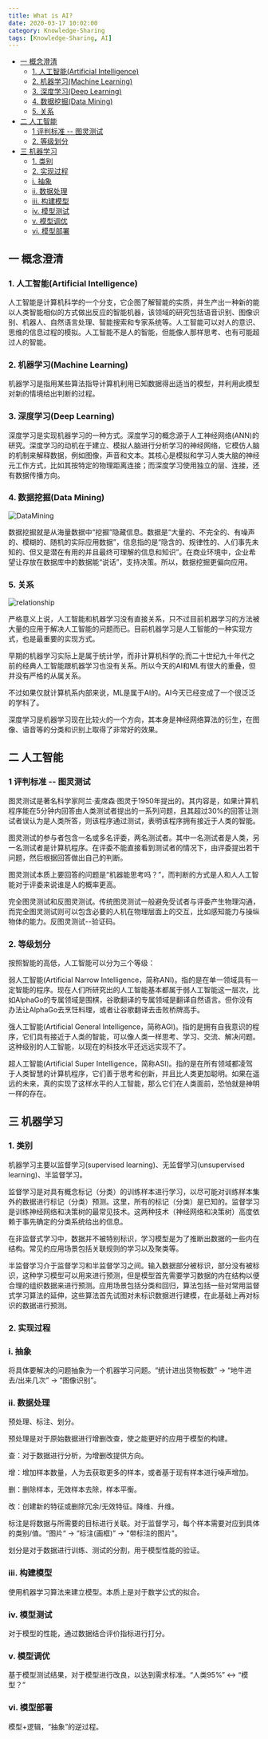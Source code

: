 ```yaml
---
title: What is AI?
date: 2020-03-17 10:02:00
category: Knowledge-Sharing
tags: [Knowledge-Sharing, AI]
---
```


- [一 概念澄清](#%e4%b8%80-%e6%a6%82%e5%bf%b5%e6%be%84%e6%b8%85)
  - [1. 人工智能(Artificial Intelligence)](#1-%e4%ba%ba%e5%b7%a5%e6%99%ba%e8%83%bdartificial-intelligence)
  - [2. 机器学习(Machine Learning)](#2-%e6%9c%ba%e5%99%a8%e5%ad%a6%e4%b9%a0machine-learning)
  - [3. 深度学习(Deep Learning)](#3-%e6%b7%b1%e5%ba%a6%e5%ad%a6%e4%b9%a0deep-learning)
  - [4. 数据挖掘(Data Mining)](#4-%e6%95%b0%e6%8d%ae%e6%8c%96%e6%8e%98data-mining)
  - [5. 关系](#5-%e5%85%b3%e7%b3%bb)
- [二 人工智能](#%e4%ba%8c-%e4%ba%ba%e5%b7%a5%e6%99%ba%e8%83%bd)
  - [1 评判标准 -- 图灵测试](#1-%e8%af%84%e5%88%a4%e6%a0%87%e5%87%86----%e5%9b%be%e7%81%b5%e6%b5%8b%e8%af%95)
  - [2. 等级划分](#2-%e7%ad%89%e7%ba%a7%e5%88%92%e5%88%86)
- [三 机器学习](#%e4%b8%89-%e6%9c%ba%e5%99%a8%e5%ad%a6%e4%b9%a0)
  - [1. 类别](#1-%e7%b1%bb%e5%88%ab)
  - [2. 实现过程](#2-%e5%ae%9e%e7%8e%b0%e8%bf%87%e7%a8%8b)
  - [i. 抽象](#i-%e6%8a%bd%e8%b1%a1)
  - [ii. 数据处理](#ii-%e6%95%b0%e6%8d%ae%e5%a4%84%e7%90%86)
  - [iii. 构建模型](#iii-%e6%9e%84%e5%bb%ba%e6%a8%a1%e5%9e%8b)
  - [iv. 模型测试](#iv-%e6%a8%a1%e5%9e%8b%e6%b5%8b%e8%af%95)
  - [v. 模型调优](#v-%e6%a8%a1%e5%9e%8b%e8%b0%83%e4%bc%98)
  - [vi. 模型部署](#vi-%e6%a8%a1%e5%9e%8b%e9%83%a8%e7%bd%b2)

## 一 概念澄清

### 1. 人工智能(Artificial Intelligence)

人工智能是计算机科学的一个分支，它企图了解智能的实质，并生产出一种新的能以人类智能相似的方式做出反应的智能机器，该领域的研究包括语音识别、图像识别、机器人、自然语言处理、智能搜索和专家系统等。人工智能可以对人的意识、思维的信息过程的模拟。人工智能不是人的智能，但能像人那样思考、也有可能超过人的智能。

### 2. 机器学习(Machine Learning)

机器学习是指用某些算法指导计算机利用已知数据得出适当的模型，并利用此模型对新的情境给出判断的过程。

### 3. 深度学习(Deep Learning)

深度学习是实现机器学习的一种方式。深度学习的概念源于人工神经网络(ANN)的研究。深度学习的动机在于建立、模拟人脑进行分析学习的神经网络，它模仿人脑的机制来解释数据，例如图像，声音和文本。其核心是模拟和学习人类大脑的神经元工作方式，比如其按特定的物理距离连接；而深度学习使用独立的层、连接，还有数据传播方向。

### 4. 数据挖掘(Data Mining)

![DataMining](What-is-AI/datamining.png)

数据挖掘就是从海量数据中“挖掘”隐藏信息。数据是“大量的、不完全的、有噪声的、模糊的、随机的实际应用数据”，信息指的是“隐含的、规律性的、人们事先未知的、但又是潜在有用的并且最终可理解的信息和知识”。在商业环境中，企业希望让存放在数据库中的数据能“说话”，支持决策。所以，数据挖掘更偏向应用。

<!-- more -->

### 5. 关系

![relationship](What-is-AI/summary.jpg)

严格意义上说，人工智能和机器学习没有直接关系，只不过目前机器学习的方法被大量的应用于解决人工智能的问题而已。目前机器学习是人工智能的一种实现方式，也是最重要的实现方式。

早期的机器学习实际上是属于统计学，而非计算机科学的;而二十世纪九十年代之前的经典人工智能跟机器学习也没有关系。所以今天的AI和ML有很大的重叠，但并没有严格的从属关系。

不过如果仅就计算机系内部来说，ML是属于AI的。AI今天已经变成了一个很泛泛的学科了。

深度学习是机器学习现在比较火的一个方向，其本身是神经网络算法的衍生，在图像、语音等的分类和识别上取得了非常好的效果。

## 二 人工智能

### 1 评判标准 -- 图灵测试

图灵测试是著名科学家阿兰·麦席森·图灵于1950年提出的。其内容是，如果计算机程序能在5分钟内回答由人类测试者提出的一系列问题，且其超过30%的回答让测试者误认为是人类所答，则该程序通过测试，表明该程序拥有接近于人类的智能。

图灵测试的参与者包含一名或多名评委，两名测试者。其中一名测试者是人类，另一名测试者是计算机程序。在评委不能直接看到测试者的情况下，由评委提出若干问题，然后根据回答做出自己的判断。

图灵测试本质上要回答的问题是“机器能思考吗？”，而判断的方式是人和人人工智能对于评委来说谁是人的概率更高。

完全图灵测试和反图灵测试。传统图灵测试一般避免受试者与评委产生物理沟通，而完全图灵测试则可以包含必要的人机在物理层面上的交互，比如感知能力与操纵物体的能力。反图灵测试--验证码。

### 2. 等级划分

按照智能的高低，人工智能可以分为三个等级：

弱人工智能(Artificial Narrow Intelligence，简称ANI)。指的是在单一领域具有一定智能的程序。现在人们所研究出的人工智能基本都属于弱人工智能这一层次，比如AlphaGo的专属领域是围棋，谷歌翻译的专属领域是翻译自然语言。但你没有办法让AlphaGo去烹饪料理，或者让谷歌翻译去击败桥牌高手。

强人工智能(Artificial General Intelligence，简称AGI)。指的是拥有自我意识的程序，它们具有接近于人类的智能，可以像人类一样思考、学习、交流、解决问题。这种级别的人工智能，以现在的科技水平还远远实现不了。

超人工智能(Artificial Super Intelligence，简称ASI)。指的是在所有领域都凌驾于人类智慧的计算机程序，它们善于思考和创新，并且比人类更加聪明。如果在遥远的未来，真的实现了这样水平的人工智能，那么它们在人类面前，恐怕就是神明一样的存在。

## 三 机器学习

### 1. 类别

机器学习主要以监督学习(supervised learning)、无监督学习(unsupervised learning)、半监督学习。

监督学习是对具有概念标记（分类）的训练样本进行学习，以尽可能对训练样本集外的数据进行标记（分类）预测。这里，所有的标记（分类）是已知的。监督学习是训练神经网络和决策树的最常见技术。这两种技术（神经网络和决策树）高度依赖于事先确定的分类系统给出的信息。

在非监督式学习中，数据并不被特别标识，学习模型是为了推断出数据的一些内在结构。常见的应用场景包括关联规则的学习以及聚类等。

半监督学习介于监督学习和半监督学习之间。输入数据部分被标识，部分没有被标识，这种学习模型可以用来进行预测，但是模型首先需要学习数据的内在结构以便合理的组织数据来进行预测。应用场景包括分类和回归，算法包括一些对常用监督式学习算法的延伸，这些算法首先试图对未标识数据进行建模，在此基础上再对标识的数据进行预测。

### 2. 实现过程

### i. 抽象

将具体要解决的问题抽象为一个机器学习问题。“统计进出货物板数” -> “地牛进去/出来几次” -> “图像识别”。

### ii. 数据处理

预处理、标注、划分。

预处理是对于原始数据进行增删改查，使之能更好的应用于模型的构建。

查：对于数据进行分析，为增删改提供方向。

增：增加样本数量，人为去获取更多的样本，或者基于现有样本进行噪声增加。

删：删除样本，无效样本去除，样本平衡。

改：创建新的特征或删除冗余/无效特征。降维、升维。

标注是将数据与所需要的目标进行关联。对于监督学习，每个样本需要对应到具体的类别/值。“图片“ -> “标注(画框)” -> "带标注的图片"。

划分是对于数据进行训练、测试的分割，用于模型性能的验证。

### iii. 构建模型

使用机器学习算法来建立模型。本质上是对于数学公式的拟合。

### iv. 模型测试

对于模型的性能，通过数据结合评价指标进行打分。

### v. 模型调优

基于模型测试结果，对于模型进行改良，以达到需求标准。“人类95%” <-> “模型？”

### vi. 模型部署

模型+逻辑，“抽象”的逆过程。
